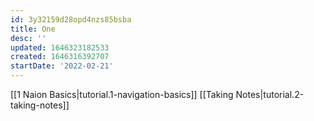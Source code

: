 ```yaml
---
id: 3y32159d28opd4nzs85bsba
title: One
desc: ''
updated: 1646323182533
created: 1646316392707
startDate: '2022-02-21'
---
```


[[1 Naion Basics|tutorial.1-navigation-basics]]
[[Taking Notes|tutorial.2-taking-notes]]

